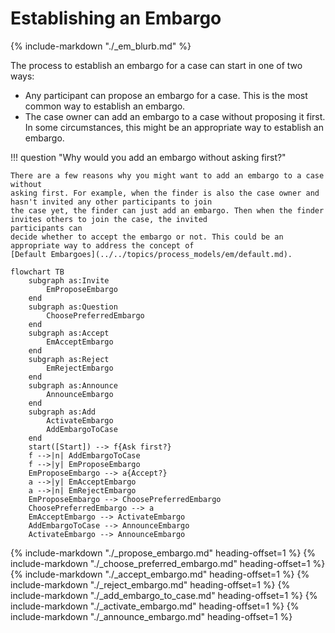 # Establishing an Embargo

{% include-markdown "./_em_blurb.md" %}

The process to establish an embargo for a case can start in
one of two ways:

- Any participant can propose an embargo for a case. This is the most common
  way to establish an embargo.
- The case owner can add an embargo to a case without proposing it first. In some circumstances, this might be an
  appropriate way to establish an embargo.

!!! question "Why would you add an embargo without asking first?"

    There are a few reasons why you might want to add an embargo to a case without
    asking first. For example, when the finder is also the case owner and hasn't invited any other participants to join
    the case yet, the finder can just add an embargo. Then when the finder invites others to join the case, the invited
    participants can
    decide whether to accept the embargo or not. This could be an appropriate way to address the concept of
    [Default Embargoes](../../topics/process_models/em/default.md).


```mermaid
flowchart TB
    subgraph as:Invite
        EmProposeEmbargo
    end
    subgraph as:Question
        ChoosePreferredEmbargo
    end
    subgraph as:Accept
        EmAcceptEmbargo
    end
    subgraph as:Reject
        EmRejectEmbargo
    end
    subgraph as:Announce
        AnnounceEmbargo
    end
    subgraph as:Add
        ActivateEmbargo
        AddEmbargoToCase
    end
    start([Start]) --> f{Ask first?}
    f -->|n| AddEmbargoToCase
    f -->|y| EmProposeEmbargo
    EmProposeEmbargo --> a{Accept?}
    a -->|y| EmAcceptEmbargo
    a -->|n| EmRejectEmbargo
    EmProposeEmbargo --> ChoosePreferredEmbargo
    ChoosePreferredEmbargo --> a
    EmAcceptEmbargo --> ActivateEmbargo
    AddEmbargoToCase --> AnnounceEmbargo
    ActivateEmbargo --> AnnounceEmbargo
```

{% include-markdown "./_propose_embargo.md" heading-offset=1 %}
{% include-markdown "./_choose_preferred_embargo.md" heading-offset=1 %}
{% include-markdown "./_accept_embargo.md" heading-offset=1 %}
{% include-markdown "./_reject_embargo.md" heading-offset=1 %}
{% include-markdown "./_add_embargo_to_case.md" heading-offset=1 %}
{% include-markdown "./_activate_embargo.md" heading-offset=1 %}
{% include-markdown "./_announce_embargo.md" heading-offset=1 %}



